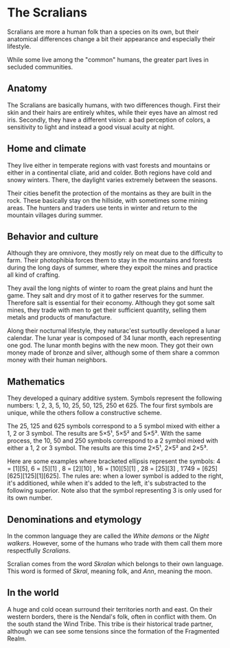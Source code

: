 # The Scralians
Scralians are more a human folk than a species on its own, but their anatomical differences change a bit their appearance and especially their lifestyle.

While some live among the "common" humans, the greater part lives in secluded communities.

## Anatomy
The Scralians are basically humans, with two differences though. First their skin and their hairs are entirely whites, while their eyes have an almost red iris. Secondly, they have a different vision: a bad perception of colors, a sensitivity to light and instead a good visual acuity at night. 

## Home and climate
They live either in temperate regions with vast forests and mountains or either in a continental cliate, arid and colder. Both regions have cold and snowy winters. There, the daylight varies extremely between the seasons.

Their cities benefit the protection of the montains as they are built in the rock. These basically stay on the hillside, with sometimes some mining areas. The hunters and traders use tents in winter and return to the mountain villages during summer.

## Behavior and culture
Although they are omnivore, they mostly rely on meat due to the difficulty to farm. Their photophibia forces them to stay in the mountains and forests during the long days of summer, where they expoit the mines and practice all kind of crafting.

They avail the long nights of winter to roam the great plains and hunt the game. They salt and dry most of it to gather reserves for the summer. Therefore salt is essential for their economy. Although they got some salt mines, they trade with men to get their sufficient quantity, selling them metals and products of manufacture.

Along their nocturnal lifestyle, they naturac'est surtoutlly developed a lunar calendar. The lunar year is composed of 34 lunar month, each representing one god. The lunar month begins with the new moon. They got their own money made of bronze and silver, although some of them share a common money with their human neighbors.

## Mathematics
They developed a quinary additive system. Symbols represent the following numbers: 1, 2, 3, 5, 10, 25, 50, 125, 250 et 625. The four first symbols are unique, while the others follow a constructive scheme.

The 25, 125 and 625 symbols correspond to a 5 symbol mixed with either a 1, 2 or 3 symbol. The results are 5×5¹, 5×5² and 5×5³. With the same process, the 10, 50 and 250 symbols correspond to a 2 symbol mixed with either a 1, 2 or 3 symbol. The results are this time 2×5¹, 2×5² and 2×5³.

Here are some examples where bracketed ellipsis represent the symbols: 4 = [1][5], 6 = [5][1] , 8 = [2][10] , 16 = [10][5][1] , 28 = [25][3] , 1’749 = [625][625][125][1][625]. The rules are: when a lower symbol is added to the right, it's additioned, while when it's added to the left, it's substracted to the following superior. Note also that the symbol representing 3 is only used for its own number.

## Denominations and etymology
In the common language they are called the _White demons_ or the _Night walkers_. However, some of the humans who trade with them call them more respectfully _Scralians_.

Scralian comes from the word _Skralan_ which belongs to their own language. This word is formed of _Skral_, meaning folk, and _Ann_, meaning the moon.

## In the world
A huge and cold ocean surround their territories north and east. On their western borders, there is the Nendal's folk, often in conflict with them. On the south stand the Wind Tribe. This tribe is their historical trade partner, although we can see some tensions since the formation of the Fragmented Realm.
